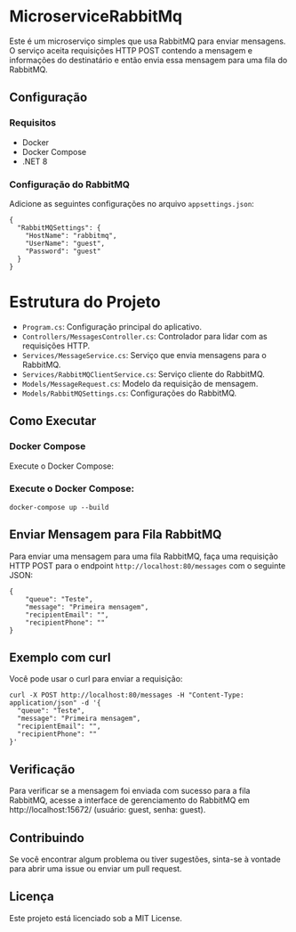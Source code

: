 ﻿# MicroserviceRabbitMq

Este é um microserviço simples que usa RabbitMQ para enviar mensagens. O serviço aceita requisições HTTP POST contendo a mensagem e informações do destinatário e então envia essa mensagem para uma fila do RabbitMQ.

## Configuração

### Requisitos

- Docker
- Docker Compose
- .NET 8

### Configuração do RabbitMQ

Adicione as seguintes configurações no arquivo `appsettings.json`:

```
{
  "RabbitMQSettings": {
    "HostName": "rabbitmq",
    "UserName": "guest",
    "Password": "guest"
  }
}
```

# Estrutura do Projeto

- `Program.cs`: Configuração principal do aplicativo.
- `Controllers/MessagesController.cs`: Controlador para lidar com as requisições HTTP.
- `Services/MessageService.cs`: Serviço que envia mensagens para o RabbitMQ.
- `Services/RabbitMQClientService.cs`: Serviço cliente do RabbitMQ.
- `Models/MessageRequest.cs`: Modelo da requisição de mensagem.
- `Models/RabbitMQSettings.cs`: Configurações do RabbitMQ.

## Como Executar

### Docker Compose

Execute o Docker Compose:

### Execute o Docker Compose:

	docker-compose up --build

## Enviar Mensagem para Fila RabbitMQ

Para enviar uma mensagem para uma fila RabbitMQ, faça uma requisição HTTP POST para o endpoint `http://localhost:80/messages` com o seguinte JSON:

```
{
    "queue": "Teste",
    "message": "Primeira mensagem",
    "recipientEmail": "",
    "recipientPhone": ""
}
```

## Exemplo com curl

Você pode usar o curl para enviar a requisição:

```
curl -X POST http://localhost:80/messages -H "Content-Type: application/json" -d '{
  "queue": "Teste",
  "message": "Primeira mensagem",
  "recipientEmail": "",
  "recipientPhone": ""
}'
```

## Verificação
Para verificar se a mensagem foi enviada com sucesso para a fila RabbitMQ, acesse a interface de gerenciamento do RabbitMQ em http://localhost:15672/ (usuário: guest, senha: guest).

## Contribuindo
Se você encontrar algum problema ou tiver sugestões, sinta-se à vontade para abrir uma issue ou enviar um pull request.

## Licença
Este projeto está licenciado sob a MIT License.